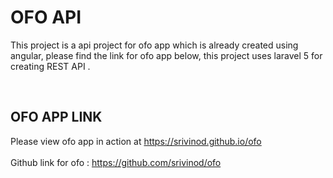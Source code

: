 # OFO API
This project is a api project for ofo app which is already created using angular, please find the link for ofo app below, this project uses laravel 5 for creating REST API .

<br>

## OFO APP LINK
Please view ofo app in action at https://srivinod.github.io/ofo
<br><br>
Github link for ofo : https://github.com/srivinod/ofo
